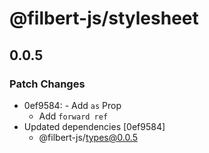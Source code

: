 # @filbert-js/stylesheet

## 0.0.5
### Patch Changes

- 0ef9584: - Add `as` Prop
  - Add `forward ref`
- Updated dependencies [0ef9584]
  - @filbert-js/types@0.0.5
